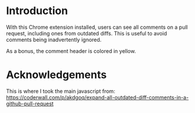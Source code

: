 # Introduction

With this Chrome extension installed, users can see all comments on a pull request, including ones from outdated diffs.
This is useful to avoid comments being inadvertently ignored.

As a bonus, the comment header is colored in yellow.


# Acknowledgements

This is where I took the main javascript from: https://coderwall.com/p/akdgoq/expand-all-outdated-diff-comments-in-a-github-pull-request
